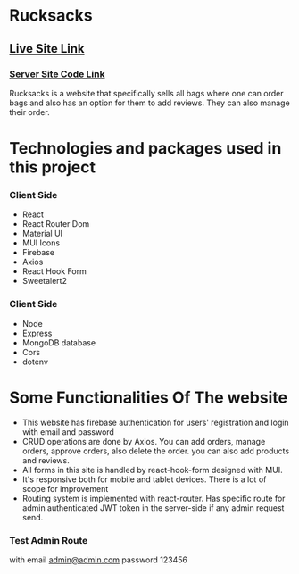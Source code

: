 # Rucksacks

## [Live Site Link](https://rucksacks-9fc07.web.app/)

### [Server Site Code Link](https://github.com/asif-iqbal-munna/rucksacks-server)

Rucksacks is a website that specifically sells all bags where one can order bags and also has an option for them to add reviews. They can also manage their order.

# Technologies and packages used in this project

### Client Side

- React
- React Router Dom
- Material UI
- MUI Icons
- Firebase
- Axios
- React Hook Form
- Sweetalert2

### Client Side

- Node
- Express
- MongoDB database
- Cors
- dotenv

# Some Functionalities Of The website

- This website has firebase authentication for users' registration and login with email and password
- CRUD operations are done by Axios. You can add orders, manage orders, approve orders, also delete the order. you can also add products and reviews.
- All forms in this site is handled by react-hook-form designed with MUI.
- It's responsive both for mobile and tablet devices. There is a lot of scope for improvement
- Routing system is implemented with react-router. Has specific route for admin authenticated JWT token in the server-side if any admin request send.

### Test Admin Route
with email admin@admin.com
password 123456

